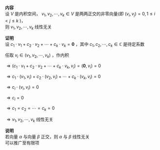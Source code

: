 **内容**    
设 $V$ 是内积空间， $v_1,v_2,\cdots,v_k\in V$ 是两两正交的非零向量(即 $(v_i,v_j)=0,1\le i<j\le k$ )，    
则 $v_1,v_2,\cdots,v_k$ 线性无关    
    
**证明**    
设 $c_1\cdot v_1+c_2\cdot v_2+\cdots+c_k\cdot v_k=\mathbf0$ ，其中 $c_1,c_2,\cdots,c_k\in\mathbb{C}$ 是待定系数    
    
任取 $v_i\in(v_1,v_2,\cdots,v_k)$ ，作内积    
    
 $\Rightarrow(c_1\cdot v_1+c_2\cdot v_2+\cdots+c_k\cdot v_k,v_i)=(\mathbf0,v_i)=0$     
    
 $\Rightarrow c_1\cdot(v_1,v_i)+c_2\cdot(v_2,v_i)+\cdots+c_k\cdot(v_k,v_i)=0$     
    
 $\Rightarrow c_i\cdot(v_i,v_i)=0$     
    
 $\Rightarrow c_i=0$     
    
 $\Rightarrow c_1=c_2=\cdots=c_k=0$     
    
 $\Rightarrow v_1,v_2,\cdots,v_k$ 线性无关    
    
**说明**    
若向量 $\alpha$ 与向量 $\beta$ 正交，则 $\alpha$ 与 $\beta$ 线性无关    
可以推广至有限项    
